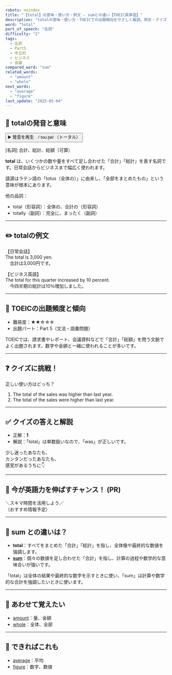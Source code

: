 ```yaml
---
robots: noindex
title: "【total】の意味・使い方・例文 ― sumとの違い【TOEIC英単語】"
description: "totalの意味・使い方・TOEICでの出題傾向をやさしく解説。例文・クイズ付きでsumとの違いもわかりやすく学べます。"
word: "total"
part_of_speech: "名詞"
difficulty: "2"
tags:
  - 名詞
  - Part5
  - 中立的
  - ビジネス
  - 会議
compared_word: "sum"
related_words:
  - "amount"
  - "whole"
next_words:
  - "average"
  - "figure"
last_update: "2025-05-04"
---
```


## 🔰 totalの発音と意味

<button class="play-audio" onclick="playTTS('total')">
  <span class="play-audio-main">
    ▶️ 発音を再生　/ˈtoʊ.t̬əl/
  </span>
  <span class="play-audio-sub">
    （トータル）
  </span>
</button>

[名詞] 合計、総計、総額（可算）

**total** は、いくつかの数や量をすべて足し合わせた「合計」「総計」を表す名詞です。日常会話からビジネスまで幅広く使われます。

語源はラテン語の「totus（全体の）」に由来し、「全部をまとめたもの」という意味が根本にあります。

他の品詞：  
- total（形容詞）：全体の、合計の（形容詞）
- totally（副詞）：完全に、まったく（副詞）

---

## ✏️ totalの例文

【日常会話】  
The total is 3,000 yen.  
　合計は3,000円です。

【ビジネス英語】  
The total for this quarter increased by 10 percent.  
　今四半期の総計は10％増加しました。

---

## 🎯 TOEICの出題頻度と傾向

- 難易度：★★☆☆☆
- 出題パート：Part 5（文法・語彙問題）

TOEICでは、請求書やレポート、会議資料などで「合計」「総額」を問う文脈でよく出題されます。数字や金額と一緒に使われることが多いです。

---

## ❓ クイズに挑戦！

正しい使い方はどっち？

1. The total of the sales was higher than last year.  
2. The total of the sales were higher than last year.

---

## ✅ クイズの答えと解説

- 正解：**1**
- 解説：「total」は単数扱いなので、「was」が正しいです。

少し迷ったあなたも、  
カンタンだったあなたも、  
感覚があるうちに👇️

---

## 🚀 今が英語力を伸ばすチャンス！ (PR)

<div class="info-center">
＼スキマ時間を活用しよう／<br>  
（おすすめ情報予定）
</div>

---

## 🤔  sum との違いは？

- **total**：すべてをまとめた「合計」「総計」を指し、全体像や最終的な数値を強調します。
- **[sum](/word/sum)**：個々の数値を足し合わせた「合計」を指し、計算の過程や数学的な意味合いが強いです。

「total」は全体の結果や最終的な数字を示すときに使い、「sum」は計算や数学的な合計を強調したいときに使います。

---

## 🧩 あわせて覚えたい

- [amount](/word/amount)：量、金額
- [whole](/word/whole)：全体、全部

---

## 📖 できればこれも

- [average](/word/average)：平均
- [figure](/word/figure)：数字、数値

<!-- cvid: aid25_bid06 -->
